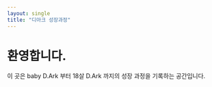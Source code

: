 ```yaml
---
layout: single
title: "디아크 성장과정"
---
```


# 환영합니다.

이 곳은 baby D.Ark 부터 18살 D.Ark 까지의 성장 과정을 기록하는 공간입니다. 

